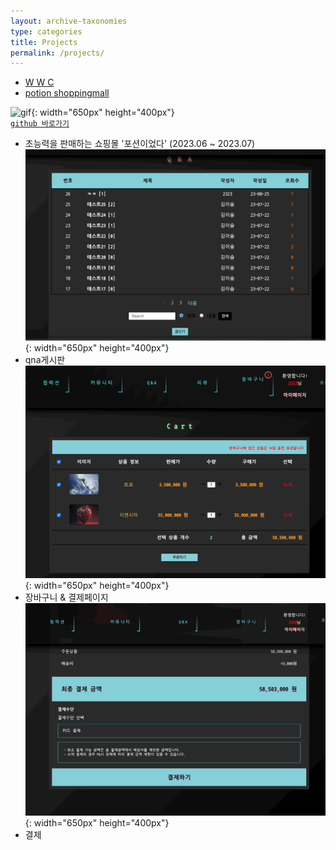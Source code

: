 ```yaml
---
layout: archive-taxonomies
type: categories
title: Projects
permalink: /projects/
---  
```

 
<div class="taxonomies-wrapper">
  <ul class="taxonomies"><li><a class="taxonomy" href="/categories/potion.html">
              <span>W W C</span>
            </a>
          </li><li><a class="taxonomy" href="/categories/#junk">
              <span>potion shoppingmall</span>
            </a>
          </li></ul>
</div>

![gif](potion.gif){: width="650px" height="400px"}  
[`github 바로가기`](https://github.com/three-team1/main/tree/main) 
- 초능력을 판매하는 쇼핑몰 '포션이었다' (2023.06 ~ 2023.07)
![gif](qna.gif){: width="650px" height="400px"}
- qna게시판
![gif](cart.gif){: width="650px" height="400px"} 
- 장바구니 & 결제페이지
![gif](payment.gif){: width="650px" height="400px"} 
- 결제
